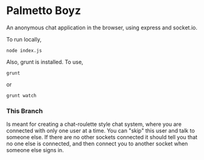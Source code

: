 # Palmetto Boyz

An anonymous chat application in the browser, using express and socket.io.

To run locally,

	node index.js

Also, grunt is installed. To use,

	grunt

or

	grunt watch

### This Branch

Is meant for creating a chat-roulette style chat system, where you are connected with only one user at a time. You can "skip" this user and talk to someone else. If there are no other sockets connected it should tell you that no one else is connected, and then connect you to another socket when someone else signs in.